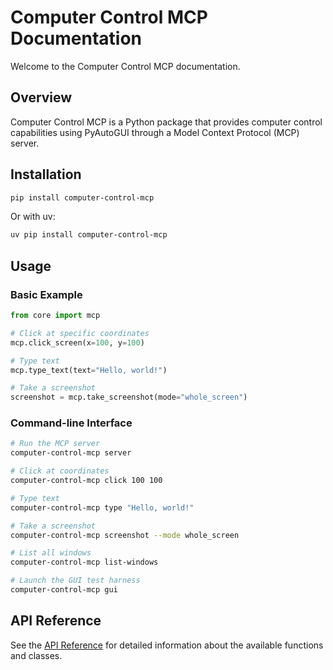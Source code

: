 # Computer Control MCP Documentation

Welcome to the Computer Control MCP documentation.

## Overview

Computer Control MCP is a Python package that provides computer control capabilities using PyAutoGUI through a Model Context Protocol (MCP) server.

## Installation

```bash
pip install computer-control-mcp
```

Or with uv:

```bash
uv pip install computer-control-mcp
```

## Usage

### Basic Example

```python
from core import mcp

# Click at specific coordinates
mcp.click_screen(x=100, y=100)

# Type text
mcp.type_text(text="Hello, world!")

# Take a screenshot
screenshot = mcp.take_screenshot(mode="whole_screen")
```

### Command-line Interface

```bash
# Run the MCP server
computer-control-mcp server

# Click at coordinates
computer-control-mcp click 100 100

# Type text
computer-control-mcp type "Hello, world!"

# Take a screenshot
computer-control-mcp screenshot --mode whole_screen

# List all windows
computer-control-mcp list-windows

# Launch the GUI test harness
computer-control-mcp gui
```

## API Reference

See the [API Reference](api.md) for detailed information about the available functions and classes.
